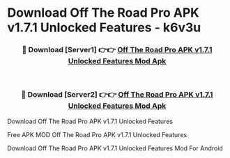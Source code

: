 # Download Off The Road Pro APK v1.7.1 Unlocked Features - k6v3u



<div align="center">
<h3>🔴 Download [Server1] 👉👉 <a href="https://momento.my/?title=Off_The_Road_Pro_APK_v1.7.1_Unlocked_Features">Off The Road Pro APK v1.7.1 Unlocked Features Mod Apk</a></h3><br>

<h3>🔴 Download [Server2] 👉👉 <a href="https://momento.my/?title=Off_The_Road_Pro_APK_v1.7.1_Unlocked_Features">Off The Road Pro APK v1.7.1 Unlocked Features Mod Apk</a></h3>
</div>



Download Off The Road Pro APK v1.7.1 Unlocked Features 

Free APK MOD Off The Road Pro APK v1.7.1 Unlocked Features 

Download Off The Road Pro APK v1.7.1 Unlocked Features Mod For Android
